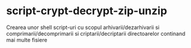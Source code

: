 # script-crypt-decrypt-zip-unzip
Crearea unor shell script-uri cu scopul arhivarii/dezarhivarii si comprimarii/decomprimarii si criptarii/decriptarii directoarelor continand mai multe fisiere
